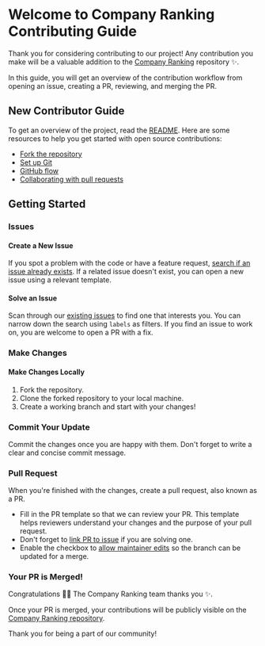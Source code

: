 # Welcome to Company Ranking Contributing Guide <!-- omit in toc -->

Thank you for considering contributing to our project! Any contribution you make will be a valuable addition to the [Company Ranking](https://github.com/yuki0920/company-ranking) repository :sparkles:.

In this guide, you will get an overview of the contribution workflow from opening an issue, creating a PR, reviewing, and merging the PR.

## New Contributor Guide

To get an overview of the project, read the [README](README.md). Here are some resources to help you get started with open source contributions:

- [Fork the repository](https://docs.github.com/en/github/getting-started-with-github/fork-a-repo#fork-an-example-repository)
- [Set up Git](https://docs.github.com/en/get-started/quickstart/set-up-git)
- [GitHub flow](https://docs.github.com/en/get-started/quickstart/github-flow)
- [Collaborating with pull requests](https://docs.github.com/en/github/collaborating-with-pull-requests)

## Getting Started

### Issues

#### Create a New Issue

If you spot a problem with the code or have a feature request, [search if an issue already exists](https://github.com/yuki0920/company-ranking/issues). If a related issue doesn't exist, you can open a new issue using a relevant template.

#### Solve an Issue

Scan through our [existing issues](https://github.com/yuki0920/company-ranking/issues) to find one that interests you. You can narrow down the search using `labels` as filters. If you find an issue to work on, you are welcome to open a PR with a fix.

### Make Changes

#### Make Changes Locally

1. Fork the repository.
2. Clone the forked repository to your local machine.
3. Create a working branch and start with your changes!

### Commit Your Update

Commit the changes once you are happy with them. Don't forget to write a clear and concise commit message.

### Pull Request

When you're finished with the changes, create a pull request, also known as a PR.
- Fill in the PR template so that we can review your PR. This template helps reviewers understand your changes and the purpose of your pull request.
- Don't forget to [link PR to issue](https://docs.github.com/en/issues/tracking-your-work-with-issues/linking-a-pull-request-to-an-issue) if you are solving one.
- Enable the checkbox to [allow maintainer edits](https://docs.github.com/en/github/collaborating-with-issues-and-pull-requests/allowing-changes-to-a-pull-request-branch-created-from-a-fork) so the branch can be updated for a merge.

### Your PR is Merged!

Congratulations :tada::tada: The Company Ranking team thanks you :sparkles:.

Once your PR is merged, your contributions will be publicly visible on the [Company Ranking repository](https://github.com/yuki0920/company-ranking).

Thank you for being a part of our community!
